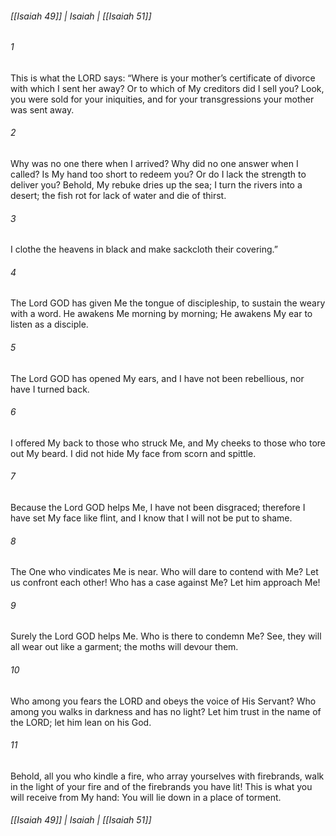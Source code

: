 ###### [[Isaiah 49]] | Isaiah | [[Isaiah 51]]

###### 1
This is what the LORD says: “Where is your mother’s certificate of divorce with which I sent her away? Or to which of My creditors did I sell you? Look, you were sold for your iniquities, and for your transgressions your mother was sent away.
###### 2
Why was no one there when I arrived? Why did no one answer when I called? Is My hand too short to redeem you? Or do I lack the strength to deliver you? Behold, My rebuke dries up the sea; I turn the rivers into a desert; the fish rot for lack of water and die of thirst.
###### 3
I clothe the heavens in black and make sackcloth their covering.”
###### 4
The Lord GOD has given Me the tongue of discipleship, to sustain the weary with a word. He awakens Me morning by morning; He awakens My ear to listen as a disciple.
###### 5
The Lord GOD has opened My ears, and I have not been rebellious, nor have I turned back.
###### 6
I offered My back to those who struck Me, and My cheeks to those who tore out My beard. I did not hide My face from scorn and spittle.
###### 7
Because the Lord GOD helps Me, I have not been disgraced; therefore I have set My face like flint, and I know that I will not be put to shame.
###### 8
The One who vindicates Me is near. Who will dare to contend with Me? Let us confront each other! Who has a case against Me? Let him approach Me!
###### 9
Surely the Lord GOD helps Me. Who is there to condemn Me? See, they will all wear out like a garment; the moths will devour them.
###### 10
Who among you fears the LORD and obeys the voice of His Servant? Who among you walks in darkness and has no light? Let him trust in the name of the LORD; let him lean on his God.
###### 11
Behold, all you who kindle a fire, who array yourselves with firebrands, walk in the light of your fire and of the firebrands you have lit! This is what you will receive from My hand: You will lie down in a place of torment.

###### [[Isaiah 49]] | Isaiah | [[Isaiah 51]]
